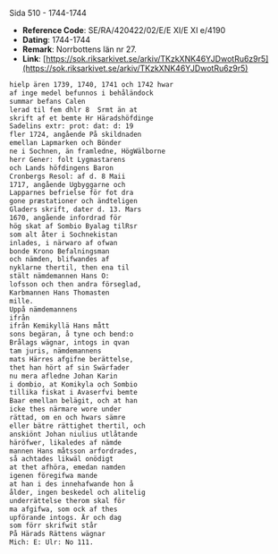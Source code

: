 Sida 510 - 1744-1744

- **Reference Code**: SE/RA/420422/02/E/E XI/E XI e/4190
- **Dating**: 1744-1744
- **Remark**: Norrbottens län nr 27.
- **Link**: [https://sok.riksarkivet.se/arkiv/TKzkXNK46YJDwotRu6z9r5](https://sok.riksarkivet.se/arkiv/TKzkXNK46YJDwotRu6z9r5)

```txt linenums="1"
hielp ären 1739, 1740, 1741 och 1742 hwar
af inge medel befunnos i behåländock
summar befans Calen
lerad til fem dhlr 8  Srmt än at
skrift af et bemte Hr Häradshöfdinge
Sadelins extr: prot: dat: d: 19
fler 1724, angående På skildnaden
emellan Lapmarken och Bönder
ne i Sochnen, än framledne, HögWälborne
herr Gener: folt Lygmastarens
och Lands höfdingens Baron
Cronbergs Resol: af d. 8 Maii
1717, angående Ugbyggarne och
Lapparnes befrielse för fot dra
gone præstationer och ändteligen
Gladers skrift, dater d. 13. Mars
1670, angående infordrad för
hög skat af Sombio Byalag tilRsr
som alt åter i Sochnekistan
inlades, i närwaro af ofwan
bonde Krono Befalningsman
och nämden, blifwandes af
nyklarne thertil, then ena til
stält nämdemannen Hans O:
lofsson och then andra förseglad,
Karbmannen Hans Thomasten
mille.
Uppå nämdemannens
ifrån
ifrån Kemikyllä Hans mått
sons begäran, å tyne och bend:o
Brålags wägnar, intogs in qvan
tam juris, nämdemannens
mats Härres afgifne berättelse,
thet han hört af sin Swärfader
nu mera afledne Johan Karin
i dombio, at Komikyla och Sombio
tillika fiskat i Avaserfvi bemte
Baar emellan belägit, och at han
icke thes närmare wore under
rättad, om en och hwars sämre
eller bätre rättighet thertil, och
anskiönt Johan niulius utlåtande
häröfwer, likaledes af nämde
mannen Hans måtsson arfordrades,
så achtades likwäl onödigt
at thet afhöra, emedan namden
igenen föregifwa mande
at han i des innehafwande hon å
ålder, ingen beskedel och alitelig
underrättelse therom skal för
ma afgifwa, som ock af thes
upförande intogs. Är och dag
som förr skrifwit står
På Härads Rättens wägnar
Mich: E: Ulr: No 111.
```
